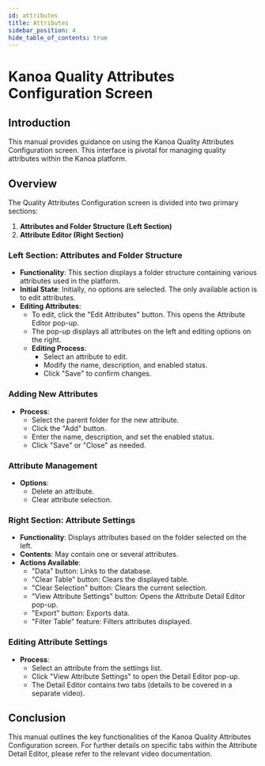 ```yaml
---
id: attributes
title: Attributes
sidebar_position: 4
hide_table_of_contents: true
---
```


# Kanoa Quality Attributes Configuration Screen

## Introduction
This manual provides guidance on using the Kanoa Quality Attributes Configuration screen. This interface is pivotal for managing quality attributes within the Kanoa platform.

## Overview
The Quality Attributes Configuration screen is divided into two primary sections:

1. **Attributes and Folder Structure (Left Section)**
2. **Attribute Editor (Right Section)**

### Left Section: Attributes and Folder Structure
- **Functionality**: This section displays a folder structure containing various attributes used in the platform.
- **Initial State**: Initially, no options are selected. The only available action is to edit attributes.
- **Editing Attributes**:
  - To edit, click the "Edit Attributes" button. This opens the Attribute Editor pop-up.
  - The pop-up displays all attributes on the left and editing options on the right.
  - **Editing Process**:
    - Select an attribute to edit.
    - Modify the name, description, and enabled status.
    - Click "Save" to confirm changes.

### Adding New Attributes
- **Process**:
  - Select the parent folder for the new attribute.
  - Click the "Add" button.
  - Enter the name, description, and set the enabled status.
  - Click "Save" or "Close" as needed.

### Attribute Management
- **Options**:
  - Delete an attribute.
  - Clear attribute selection.

### Right Section: Attribute Settings
- **Functionality**: Displays attributes based on the folder selected on the left.
- **Contents**: May contain one or several attributes.
- **Actions Available**:
  - "Data" button: Links to the database.
  - "Clear Table" button: Clears the displayed table.
  - "Clear Selection" button: Clears the current selection.
  - "View Attribute Settings" button: Opens the Attribute Detail Editor pop-up.
  - "Export" button: Exports data.
  - "Filter Table" feature: Filters attributes displayed.

### Editing Attribute Settings
- **Process**:
  - Select an attribute from the settings list.
  - Click "View Attribute Settings" to open the Detail Editor pop-up.
  - The Detail Editor contains two tabs (details to be covered in a separate video).

## Conclusion
This manual outlines the key functionalities of the Kanoa Quality Attributes Configuration screen. For further details on specific tabs within the Attribute Detail Editor, please refer to the relevant video documentation.
